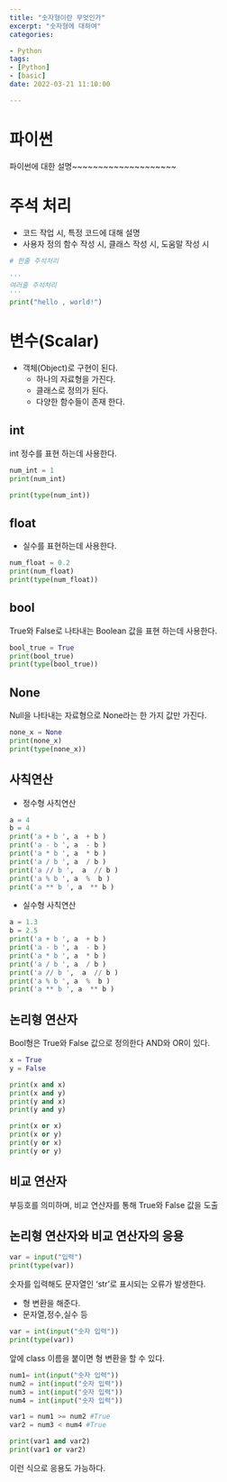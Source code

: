 ```yaml
---
title: "숫자형이란 무엇인가"
excerpt: "숫자형에 대하여"
categories: 

- Python
tags: 
- [Python]
- [basic]
date: 2022-03-21 11:10:00

---
```


# 파이썬

파이썬에 대한 설명~~~~~~~~~~~~~~~~~~~~

# 주석 처리

- 코드 작업 시, 특정 코드에 대해 설명
- 사용자 정의 함수 작성 시, 클래스 작성 시, 도움말 작성 시

```python
# 한줄 주석처리

'''
여러줄 주석처리
'''
print("hello , world!")
```

# 변수(Scalar)

- 객체(Object)로 구현이 된다.
    - 하나의 자료형을 가진다.
    - 클래스로 정의가 된다.
    - 다양한 함수들이 존재 한다.

## int

int 정수를 표현 하는데 사용한다.

```python
num_int = 1
print(num_int)

print(type(num_int))
```

## float

- 실수를 표현하는데 사용한다.

```python
num_float = 0.2
print(num_float)
print(type(num_float))
```

## bool

True와 False로 나타내는 Boolean 값을 표현 하는데 사용한다.

```python
bool_true = True
print(bool_true)
print(type(bool_true))
```

## None

Null을 나타내는 자료형으로 None라는 한 가지 값만 가진다.

```python
none_x = None
print(none_x)
print(type(none_x))
```

## 사칙연산

* 정수형 사칙연산

```python
a = 4
b = 4
print('a + b ', a  + b )
print('a - b ', a  - b )
print('a * b ', a  * b )
print('a / b ', a  / b )
print('a // b ',  a  // b )
print('a % b ', a  %  b )
print('a ** b ', a  ** b )
```

* 실수형 사칙연산

```python
a = 1.3
b = 2.5
print('a + b ', a  + b )
print('a - b ', a  - b )
print('a * b ', a  * b )
print('a / b ', a  / b )
print('a // b ',  a  // b )
print('a % b ', a  %  b )
print('a ** b ', a  ** b )
```

## 논리형 연산자

Bool형은 True와 False 값으로 정의한다 AND와 OR이 있다.

```python
x = True
y = False

print(x and x)
print(x and y)
print(y and x)
print(y and y)

print(x or x) 
print(x or y) 
print(y or x)
print(y or y)
```

## 비교 연산자

부등호를 의미하며, 비교 연산자를 통해 True와 False 값을 도출

## 논리형 연산자와 비교 연산자의 응용

```python
var = input("입력")
print(type(var))
```

숫자를 입력해도 문자열인 ‘str’로 표시되는 오류가 발생한다.

- 형 변환을 해준다.
- 문자열,정수,실수 등

```python
var = int(input("숫자 입력"))
print(type(var))
```

앞에 class 이름을 붙이면 형 변환을 할 수 있다.

```python
num1= int(input("숫자 입력"))
num2 = int(input("숫자 입력"))
num3 = int(input("숫자 입력"))
num4 = int(input("숫자 입력"))

var1 = num1 >= num2 #True
var2 = num3 < num4 #True

print(var1 and var2)
print(var1 or var2) 
```

이런 식으로 응용도 가능하다.

